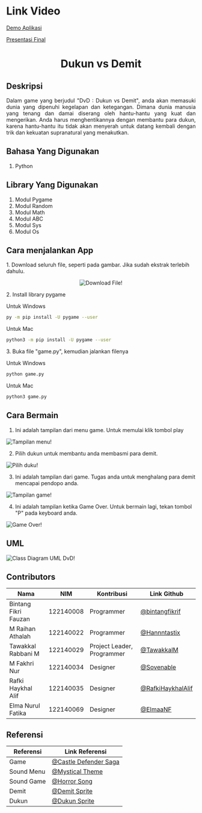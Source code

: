 # Link Video

[Demo Aplikasi](https://drive.google.com/file/d/1FN8tNkc9M0CnExaVVqZXX8eiv-n6MZrP/view?usp=drive_link)

[Presentasi Final](https://youtu.be/3f0747qM3pw?si=3qiC2aEEF3Is507g)

# <h1 align="center">Dukun vs Demit</h1>

## Deskripsi

<p align="justify">
Dalam game yang berjudul "DvD : Dukun vs Demit", anda akan 
memasuki dunia yang dipenuhi kegelapan dan ketegangan. Dimana 
dunia manusia yang tenang dan damai diserang oleh hantu-hantu 
yang kuat dan mengerikan. Anda harus menghentikannya dengan 
membantu para dukun, karena hantu-hantu itu tidak akan menyerah 
untuk datang kembali dengan trik dan kekuatan supranatural yang 
menakutkan.
</p>

## Bahasa Yang Digunakan

<ol>
    <li> Python</li>
</ol>

## Library Yang Digunakan

<ol>
    <li> Modul Pygame </li>
    <li> Modul Random </li>
    <li> Modul Math </li>
    <li> Modul ABC </li>
    <li> Modul Sys </li>
    <li> Modul Os </li>
</ol>

## Cara menjalankan App

<p>1. Download seluruh file, seperti pada gambar. Jika sudah ekstrak terlebih dahulu.</p>

<p align="center">
  <img src="/assets/readme/1.png" alt="Download File!" />
</p>

<p>2. Install library pygame</p>

<p>Untuk Windows</p>

```bash
py -m pip install -U pygame --user
```

<p>Untuk Mac</p>

```bash
python3 -m pip install -U pygame --user
```

<p>3. Buka file "game.py", kemudian jalankan filenya</p>

<p>Untuk Windows</p>

```bash
python game.py
```

<p>Untuk Mac</p>

```bash
python3 game.py
```

## Cara Bermain

1. Ini adalah tampilan dari menu game. Untuk memulai klik tombol play

![Tampilan menu!](/assets/readme/2.png)

2. Pilih dukun untuk membantu anda membasmi para demit.

![Pilih duku!](/assets/readme/3.png)

3. Ini adalah tampilan dari game. Tugas anda untuk menghalang para demit mencapai pendopo anda.

![Tampilan game!](/assets/readme/4.png)

4. Ini adalah tampilan ketika Game Over. Untuk bermain lagi, tekan tombol "P" pada keyboard anda.

![Game Over!](/assets/readme/5.png)

## UML

![Class Diagram UML DvD!](/assets/readme/UML_DvD.png)

## Contributors

| Nama                 | NIM       | Kontribusi                 | Link Github                                              |
| -------------------- | --------- | -------------------------- | -------------------------------------------------------- |
| Bintang Fikri Fauzan | 122140008 | Programmer                 | [@bintangfikrif](https://github.com/bintangfikrif)       |
| M Raihan Athalah     | 122140022 | Programmer                 | [@Hannntastix](https://github.com/Hannntastix)           |
| Tawakkal Rabbani M   | 122140029 | Project Leader, Programmer | [@TawakkalM](https://github.com/TawakkalM)               |
| M Fakhri Nur         | 122140034 | Designer                   | [@Sovenable](https://github.com/Sovenable)               |
| Rafki Haykhal Alif   | 122140035 | Designer                   | [@RafkiHaykhalAlif](https://github.com/RafkiHaykhalAlif) |
| Elma Nurul Fatika    | 122140069 | Designer                   | [@ElmaaNF](https://github.com/ElmaaNF)                   |

## Referensi

| Referensi  | Link Referensi                                                                                                                                                                                                                                                                                                                                |
| ---------- | --------------------------------------------------------------------------------------------------------------------------------------------------------------------------------------------------------------------------------------------------------------------------------------------------------------------------------------------- |
| Game       | [@Castle Defender Saga](https://www.bing.com/ck/a?!&&p=bc9b08dd8e1f6bd2JmltdHM9MTcxNjE2MzIwMCZpZ3VpZD0yNDZiNDM3ZC00OWM4LTYyMDEtM2QxOC01MmUyNDg5ZTYzNTYmaW5zaWQ9NTIzOA&ptn=3&ver=2&hsh=3&fclid=246b437d-49c8-6201-3d18-52e2489e6356&psq=castle+defender+saga&u=a1aHR0cHM6Ly93d3cuY3JhenlnYW1lcy5jb20vZ2FtZS9jYXN0bGUtZGVmZW5kZXItc2FnYQ&ntb=1) |
| Sound Menu | [@Mystical Theme](https://opengameart.org/content/mystical-theme)                                                                                                                                                                                                                                                                             |
| Sound Game | [@Horror Song](https://opengameart.org/content/short-horror-song-melody)                                                                                                                                                                                                                                                                      |
| Demit      | [@Demit Sprite](https://craftpix.net/freebies/free-ghost-pixel-art-sprite-sheets/?num=1&count=19&sq=ghost&pos=2)                                                                                                                                                                                                                              |
| Dukun      | [@Dukun Sprite](https://craftpix.net/freebies/free-wizard-sprite-sheets-pixel-art/?num=1&count=43&sq=wizard&pos=4)                                                                                                                                                                                                                            |
